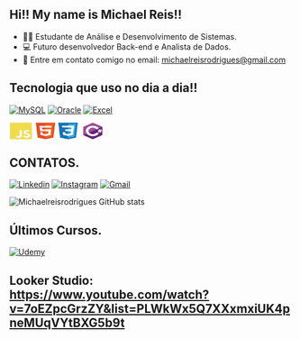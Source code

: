 ##  Hi!! My name is Michael Reis!!
- 👨‍💻 Estudante de Análise e Desenvolvimento de Sistemas.
- 💻 Futuro desenvolvedor Back-end e Analista de Dados.
- 📩 Entre em contato comigo no email: michaelreisrodrigues@gmail.com

## Tecnologia que uso no dia a dia!!

[![MySQL](https://img.shields.io/badge/MySQL-00000F?style=for-the-badge&logo=mysql&logoColor=white)]()
[![Oracle](https://img.shields.io/badge/Oracle-F80000?style=for-the-badge&logo=oracle&logoColor=black)]()
[![Excel](https://img.shields.io/badge/Microsoft_Excel-217346?style=for-the-badge&logo=microsoft-excel&logoColor=white
)]()



   <img align="center" alt="Rafa-Js" height="30" width="40" src="https://raw.githubusercontent.com/devicons/devicon/master/icons/javascript/javascript-plain.svg"> <img align="center" alt="Rafa-HTML" height="30" width="40" src="https://raw.githubusercontent.com/devicons/devicon/master/icons/html5/html5-original.svg"><img align="center" alt="Rafa-CSS" height="30" width="40" src="https://raw.githubusercontent.com/devicons/devicon/master/icons/css3/css3-original.svg"> <img align="center" alt="Rafa-Csharp" height="30" width="40" src="https://raw.githubusercontent.com/devicons/devicon/master/icons/csharp/csharp-original.svg">            




   ## CONTATOS.




  [![Linkedin](https://img.shields.io/badge/LinkedIn-0077B5?style=for-the-badge&logo=linkedin&logoColor=white)]()
[![Instagram](https://img.shields.io/badge/Instagram-E4405F?style=for-the-badge&logo=instagram&logoColor=white)](https://www.instagram.com/omichaelreis/) [![Gmail](https://img.shields.io/badge/Gmail-D14836?style=for-the-badge&logo=gmail&logoColor=white
)](https://mail.google.com/mail/u/2/#inbox)   



![Michaelreisrodrigues GitHub stats](https://github-readme-stats.vercel.app/api?username=Michaelreisrodrigues&show_icons=true&theme=highcontrast)


## Últimos Cursos.

  [![Udemy](https://img.shields.io/badge/Udemy-EC5252?style=for-the-badge&logo=Udemy&logoColor=white
)](https://www.udemy.com/course/banco-de-dados-oracle-completo-sqlplsqlmodelagem-de-dados/?couponCode=2021PM25)

## Looker Studio:  https://www.youtube.com/watch?v=7oEZpcGrzZY&list=PLWkWx5Q7XXxmxiUK4pneMUqVYtBXG5b9t
  



